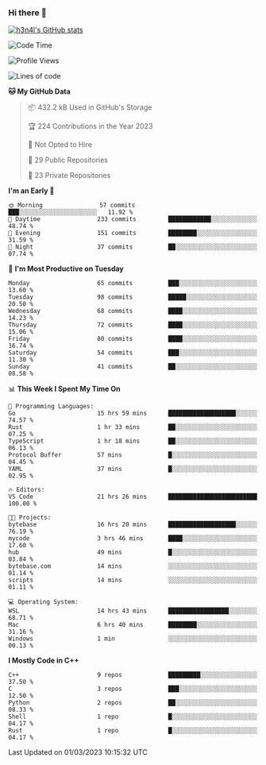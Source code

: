 ### Hi there 👋

[![h3n4l's GitHub stats](https://github-readme-stats.vercel.app/api?username=h3n4l&count_private=true&show_icons=true&theme=radical)](https://github.com/h3n4l/github-readme-stats)

<!--START_SECTION:waka-->
![Code Time](http://img.shields.io/badge/Code%20Time-986%20hrs%202%20mins-blue)

![Profile Views](http://img.shields.io/badge/Profile%20Views-2-blue)

![Lines of code](https://img.shields.io/badge/From%20Hello%20World%20I%27ve%20Written-1.7%20million%20lines%20of%20code-blue)

**🐱 My GitHub Data** 

> 📦 432.2 kB Used in GitHub's Storage 
 > 
> 🏆 224 Contributions in the Year 2023
 > 
> 🚫 Not Opted to Hire
 > 
> 📜 29 Public Repositories 
 > 
> 🔑 23 Private Repositories 
 > 
**I'm an Early 🐤** 

```text
🌞 Morning                57 commits          ███░░░░░░░░░░░░░░░░░░░░░░   11.92 % 
🌆 Daytime                233 commits         ████████████░░░░░░░░░░░░░   48.74 % 
🌃 Evening                151 commits         ████████░░░░░░░░░░░░░░░░░   31.59 % 
🌙 Night                  37 commits          ██░░░░░░░░░░░░░░░░░░░░░░░   07.74 % 
```
📅 **I'm Most Productive on Tuesday** 

```text
Monday                   65 commits          ███░░░░░░░░░░░░░░░░░░░░░░   13.60 % 
Tuesday                  98 commits          █████░░░░░░░░░░░░░░░░░░░░   20.50 % 
Wednesday                68 commits          ████░░░░░░░░░░░░░░░░░░░░░   14.23 % 
Thursday                 72 commits          ████░░░░░░░░░░░░░░░░░░░░░   15.06 % 
Friday                   80 commits          ████░░░░░░░░░░░░░░░░░░░░░   16.74 % 
Saturday                 54 commits          ███░░░░░░░░░░░░░░░░░░░░░░   11.30 % 
Sunday                   41 commits          ██░░░░░░░░░░░░░░░░░░░░░░░   08.58 % 
```


📊 **This Week I Spent My Time On** 

```text
💬 Programming Languages: 
Go                       15 hrs 59 mins      ███████████████████░░░░░░   74.57 % 
Rust                     1 hr 33 mins        ██░░░░░░░░░░░░░░░░░░░░░░░   07.25 % 
TypeScript               1 hr 18 mins        ██░░░░░░░░░░░░░░░░░░░░░░░   06.13 % 
Protocol Buffer          57 mins             █░░░░░░░░░░░░░░░░░░░░░░░░   04.45 % 
YAML                     37 mins             █░░░░░░░░░░░░░░░░░░░░░░░░   02.95 % 

🔥 Editors: 
VS Code                  21 hrs 26 mins      █████████████████████████   100.00 % 

🐱‍💻 Projects: 
bytebase                 16 hrs 20 mins      ███████████████████░░░░░░   76.19 % 
mycode                   3 hrs 46 mins       ████░░░░░░░░░░░░░░░░░░░░░   17.60 % 
hub                      49 mins             █░░░░░░░░░░░░░░░░░░░░░░░░   03.84 % 
bytebase.com             14 mins             ░░░░░░░░░░░░░░░░░░░░░░░░░   01.14 % 
scripts                  14 mins             ░░░░░░░░░░░░░░░░░░░░░░░░░   01.11 % 

💻 Operating System: 
WSL                      14 hrs 43 mins      █████████████████░░░░░░░░   68.71 % 
Mac                      6 hrs 40 mins       ████████░░░░░░░░░░░░░░░░░   31.16 % 
Windows                  1 min               ░░░░░░░░░░░░░░░░░░░░░░░░░   00.13 % 
```

**I Mostly Code in C++** 

```text
C++                      9 repos             █████████░░░░░░░░░░░░░░░░   37.50 % 
C                        3 repos             ███░░░░░░░░░░░░░░░░░░░░░░   12.50 % 
Python                   2 repos             ██░░░░░░░░░░░░░░░░░░░░░░░   08.33 % 
Shell                    1 repo              █░░░░░░░░░░░░░░░░░░░░░░░░   04.17 % 
Rust                     1 repo              █░░░░░░░░░░░░░░░░░░░░░░░░   04.17 % 
```




 Last Updated on 01/03/2023 10:15:32 UTC
<!--END_SECTION:waka-->

